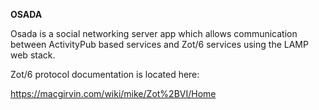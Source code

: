 **OSADA**

Osada is a social networking server app which allows communication between ActivityPub based services and Zot/6 services using the LAMP web stack.

Zot/6 protocol documentation is located here:

https://macgirvin.com/wiki/mike/Zot%2BVI/Home

